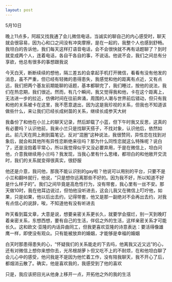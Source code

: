 ```yaml
---
layout: post
---
```

5月10日

晚上11点多，阿超又找我通了会儿微信电话，当诚实的聊自己的内心感受时，聊天就会很容易，因为心和口之间没有冲突摩擦，是在一起的，我整个人也感到舒畅。我坦白的告诉他，我们每天这样打语音电话，会不会很快就不再有话题聊了？到时就变成两个人，连着电话，各自干各自的事，不说话。他说不会，我们之间总有分享欲，他总有很多的事想跟我说

今天白天，断断续续的想他，隔三差五的会拿起手机打开微信，看看有没有他发的消息，虽不严重，但已经有轻微的患得患失，我感觉和他的距离有点近，又有点远，我们把两个基友前期能聊的话题，基本都聊完了，我们睡过，按他的说法，我们在热恋期，我们很近。然而，有几个瞬间，我又觉得我和他，卡在这个距离上，无法进一步的拉近，仿佛时间在往前奔涌，周围的人潮与世界前后错动，但只有我和他的关系被卡在这里，我不愿意退出，因为这是我珍视的关系，但我也不知道该做些什么，来让我们已经长成树苗的关系，继续长成参天大树

我备份了和他在小兰上的聊天记录，然后卸载了小蓝，但下午时我又反思，这真的有必要吗？认识他前，我来小兰只是找聊天搭子，不找对象，认识他后，依然如此。前几天在网上刷到篇笔记，反对“混圈”这种说法，我很赞同，异性恋在找到对象后，就会和其他所有异性恋断绝来往吗？那为什么同性恋就这么特殊呢？说白了，还是没抱着平常心，所以我觉得似乎又没必要弃用，于是在微信上，坦白问他，介意我继续用小兰吗？我发现，当我心里有什么思绪，都坦白的和他敞开交流时，我们的关系就变得很真实，很舒服

他还是介意，我问他，那我不能认识别的gay啦？他说可以用别的平台，只要不是小兰和翻咔就行，他说，“只是想你远离那些不好的。因为我不好，所以知道不好是什么样子的”。我们之间毕竟是高危性行为，没有带套，我心里有一丝不安。那天做10时，我在他耳边说过，但怕他没听进去，这会儿我又在微信上叮咛他，如果，只是如果，他以后出去约，记得带套，他又是那一副绝对不会再出去约，对我有点信心的说辞，唉，不知道他有没有听进去

昨天看到篇文章，大意是说，想要亲密关系更长久，就要学会摆烂，别一天到晚盯着亲密关系，东想西想，要有自己的生活，伴侣之外的生活，这样亲密关系才可能长久。这和欧文·亚隆的内话异曲同工，但我更喜欢亚隆的诗意表达：要活得像雄鹰一样，即使没有观众。只有能被放弃的婚姻，才能够是幸福的婚姻

白天时那患得患失的心，“怀疑我们的关系能走的下去吗，他离我又近又远”的心，还有对微信上想你来想你去，光吊根胡萝卜但又吃不上的不耐烦，在和他坦白聊了会儿心中的感受，他问我是不是因为他忙着工作，没有陪我聊天，我不开心了后，都烟消云散了。确实，他是喜欢我的，我感受到了他的喜欢

只是，我应该把目光从他身上移开一点，开拓他之外的我的生活

